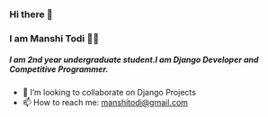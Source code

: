 ### Hi there 👋

<!--
**todi-2000/todi-2000** is a ✨ _special_ ✨ repository because its `README.md` (this file) appears on your GitHub profile.-->

### I am Manshi Todi 👩‍💻

##### I am 2nd year undergraduate student.I am Django Developer and Competitive Programmer.


 - 👯 I’m looking to collaborate on Django Projects
 - 📫 How to reach me: manshitodi@gmail.com
